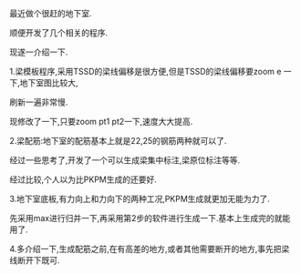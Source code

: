 最近做个很赶的地下室.

顺便开发了几个相关的程序.
现遂一介绍一下.

1.梁模板程序,采用TSSD的梁线偏移是很方便,但是TSSD的梁线偏移要zoom e 一下,地下室图比较大,
刷新一遍非常慢.
现修改了一下,只要zoom pt1 pt2一下,速度大大提高.

2.梁配筋:地下室的配筋基本上就是22,25的钢筋两种就可以了.
经过一些思考了,开发了一个可以生成梁集中标注,梁原位标注等等.
经过比较,个人以为比PKPM生成的还要好.

3.地下室底板,有力向上和力向下的两种工况,PKPM生成就更加无能为力了.
先采用max进行归并一下,再采用第2步的软件进行生成一下.基本上生成完的就能用了.

4.多介绍一下,生成配筋之前,在有高差的地方,或者其他需要断开的地方,事先把梁线断开下既可.